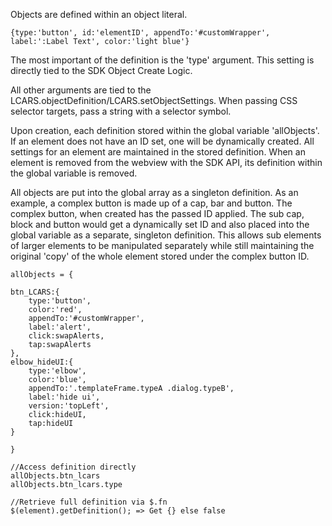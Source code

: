 Objects are defined within an object literal.

`{type:'button', id:'elementID', appendTo:'#customWrapper', label:':Label Text', color:'light blue'}`

The most important of the definition is the 'type' argument. This setting is directly tied to the SDK Object Create Logic.

All other arguments are tied to the LCARS.objectDefinition/LCARS.setObjectSettings. When passing CSS selector targets, pass a string with a selector symbol.

Upon creation, each definition stored within the global variable 'allObjects'. If an element does not have an ID set, one will be dynamically created. All settings for an element are maintained in the stored definition. When an element is removed from the webview with the SDK API, its definition within the global variable is removed.

All objects are put into the global array as a singleton definition. As an example, a complex button is made up of a cap, bar and button. The complex button, when created has the passed ID applied. The sub cap, block and button would get a dynamically set ID and also placed into the global variable as a separate, singleton definition. This allows sub elements of larger elements to be manipulated separately while still maintaining the original 'copy' of the whole element stored under the complex button ID.


`allObjects = {	`<br>

	btn_LCARS:{
		type:'button',
		color:'red',
		appendTo:'#customWrapper',
		label:'alert',
		click:swapAlerts,
		tap:swapAlerts
	},
	elbow_hideUI:{
		type:'elbow',
		color:'blue',
		appendTo:'.templateFrame.typeA .dialog.typeB',
		label:'hide ui',
		version:'topLeft',
		click:hideUI,
		tap:hideUI
	}
`}`<br>

`//Access definition directly`<br>
`allObjects.btn_lcars`<br>
`allObjects.btn_lcars.type`<br>

`//Retrieve full definition via $.fn`<br>
`$(element).getDefinition(); => Get {} else false`<br>
